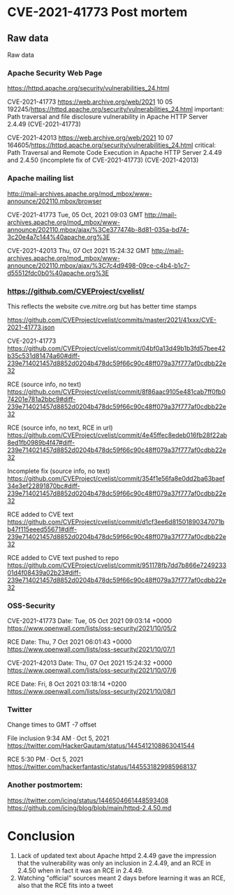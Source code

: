 #  CVE-2021-41773 Post mortem

## Raw data

Raw data

### Apache Security Web Page
https://httpd.apache.org/security/vulnerabilities_24.html

CVE-2021-41773
https://web.archive.org/web/2021 10 05 192245/https://httpd.apache.org/security/vulnerabilities_24.html
important: Path traversal and file disclosure vulnerability in Apache HTTP Server 2.4.49 (CVE-2021-41773)

CVE-2021-42013
https://web.archive.org/web/2021 10 07 164605/https://httpd.apache.org/security/vulnerabilities_24.html
critical: Path Traversal and Remote Code Execution in Apache HTTP Server 2.4.49 and 2.4.50 (incomplete fix of CVE-2021-41773) (CVE-2021-42013)

### Apache mailing list

http://mail-archives.apache.org/mod_mbox/www-announce/202110.mbox/browser

CVE-2021-41773
Tue, 05 Oct, 2021 09:03 GMT
http://mail-archives.apache.org/mod_mbox/www-announce/202110.mbox/ajax/%3Ce377474b-8d81-035a-bd74-3c20e4a7c144%40apache.org%3E

CVE-2021-42013
Thu, 07 Oct 2021 15:24:32 GMT
http://mail-archives.apache.org/mod_mbox/www-announce/202110.mbox/ajax/%3C7c4d9498-09ce-c4b4-b1c7-d55512fdc0b0%40apache.org%3E

### https://github.com/CVEProject/cvelist/

This reflects the website cve.mitre.org but has better time stamps

https://github.com/CVEProject/cvelist/commits/master/2021/41xxx/CVE-2021-41773.json

CVE-2021-41773
https://github.com/CVEProject/cvelist/commit/04bf0a13d49b1b3fd57bee42b35c531d81474a60#diff-239e714021457d8852d0204b478dc59f66c90c48ff079a37f777af0cdbb22e32

RCE (source info, no text)
https://github.com/CVEProject/cvelist/commit/8f86aac9105e481cab7ff0fb074201e781a2bbc9#diff-239e714021457d8852d0204b478dc59f66c90c48ff079a37f777af0cdbb22e32

RCE (source info, no text, RCE in url)
https://github.com/CVEProject/cvelist/commit/4e45ffec8edeb016fb28f22ab8ed1fb0989b4f47#diff-239e714021457d8852d0204b478dc59f66c90c48ff079a37f777af0cdbb22e32

Incomplete fix (source info, no text)
https://github.com/CVEProject/cvelist/commit/354f1e56fa8e0dd2ba63baef34e3ef22891870bc#diff-239e714021457d8852d0204b478dc59f66c90c48ff079a37f777af0cdbb22e32

RCE added to CVE text
https://github.com/CVEProject/cvelist/commit/d1cf3ee6d81501890347071bb47f115eeed55671#diff-239e714021457d8852d0204b478dc59f66c90c48ff079a37f777af0cdbb22e32

RCE added to CVE text pushed to repo
https://github.com/CVEProject/cvelist/commit/951178fb7dd7b866e724923301d4f08439a02b23#diff-239e714021457d8852d0204b478dc59f66c90c48ff079a37f777af0cdbb22e32

### OSS-Security

CVE-2021-41773
Date: Tue, 05 Oct 2021 09:03:14 +0000
https://www.openwall.com/lists/oss-security/2021/10/05/2

RCE
Date: Thu, 7 Oct 2021 06:01:43 +0000
https://www.openwall.com/lists/oss-security/2021/10/07/1

CVE-2021-42013
Date: Thu, 07 Oct 2021 15:24:32 +0000
https://www.openwall.com/lists/oss-security/2021/10/07/6

RCE
Date: Fri, 8 Oct 2021 03:18:14 +0200
https://www.openwall.com/lists/oss-security/2021/10/08/1

### Twitter

Change times to GMT -7 offset

File inclusion
9:34 AM · Oct 5, 2021
https://twitter.com/HackerGautam/status/1445412108863041544

RCE
5:30 PM · Oct 5, 2021
https://twitter.com/hackerfantastic/status/1445531829985968137

### Another postmortem:

https://twitter.com/icing/status/1446504661448593408
https://github.com/icing/blog/blob/main/httpd-2.4.50.md

# Conclusion

1. Lack of updated text about Apache httpd 2.4.49 gave the impression that the vulnerability was only an inclusion in 2.4.49, and an RCE in 2.4.50 when in fact it was an RCE in 2.4.49.
2. Watching "official" sources meant 2 days before learning it was an RCE, also that the RCE fits into a tweet
